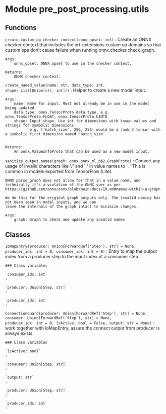 Module pre_post_processing.utils
================================

Functions
---------

    
`create_custom_op_checker_context(onnx_opset: int)`
:   Create an ONNX checker context that includes the ort-extensions custom op domains so that custom ops don't
    cause failure when running onnx.checker.check_graph.
    
    Args:
        onnx_opset: ONNX opset to use in the checker context.
    
    Returns:
        ONNX checker context.

    
`create_named_value(name: str, data_type: int, shape: List[Union[str, int]])`
:   Helper to create a new model input.
    
    Args:
        name: Name for input. Must not already be in use in the model being updated.
        data_type: onnx.TensorProto data type. e.g. onnx.TensorProto.FLOAT, onnx.TensorProto.UINT8
        shape: Input shape. Use int for dimensions with known values and strings for symbolic dimensions.
               e.g. ['batch_size', 256, 256] would be a rank 3 tensor with a symbolic first dimension named 'batch_size'
    
    
    Returns:
        An onnx.ValueInfoProto that can be used as a new model input.

    
`sanitize_output_names(graph: onnx.onnx_ml_pb2.GraphProto)`
:   Convert any usage of invalid characters like '/' and ';' in value names to '_'
    This is common in models exported from TensorFlow [Lite].
    
    ONNX parse_graph does not allow for that in a value name, and technically it's a violation of the ONNX spec as per
    https://github.com/onnx/onnx/blob/main/docs/IR.md#names-within-a-graph
    
    We do this for the original graph outputs only. The invalid naming has not been seen in model inputs, and we can
    leave the internals of the graph intact to minimize changes.
    
    Args:
        graph: Graph to check and update any invalid names

Classes
-------

`IoMapEntry(producer: Union[ForwardRef('Step'), str] = None, producer_idx: int = 0, consumer_idx: int = 0)`
:   Entry to map the output index from a producer step to the input index of a consumer step.

    ### Class variables

    `consumer_idx: int`
    :

    `producer: Union[Step, str]`
    :

    `producer_idx: int`
    :

`ConnectionGuard(producer: Union[ForwardRef('Step'), str] = None, consumer: Union[ForwardRef('Step'), str] = None, producer_idx: int = 0, IsActive: bool = False, output: str = None)`
:   work together with IoMapEntry, assure the connect output from producer is always exists.

    ### Class variables

    `IsActive: bool`
    :

    `consumer: Union[Step, str]`
    :

    `output: str`
    :

    `producer: Union[Step, str]`
    :

    `producer_idx: int`
    :